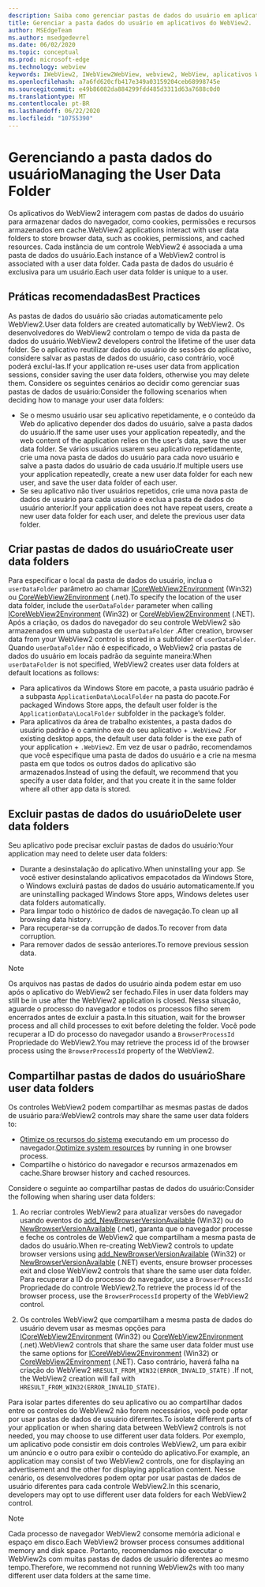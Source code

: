 ```yaml
---
description: Saiba como gerenciar pastas de dados do usuário em aplicativos do WebView2
title: Gerenciar a pasta dados do usuário em aplicativos do WebView2.
author: MSEdgeTeam
ms.author: msedgedevrel
ms.date: 06/02/2020
ms.topic: conceptual
ms.prod: microsoft-edge
ms.technology: webview
keywords: IWebView2, IWebView2WebView, webview2, WebView, aplicativos Win32, Win32, Edge, ICoreWebView2, ICoreWebView2Host, controle do navegador, HTML Edge, pasta dados do usuário
ms.openlocfilehash: a7a6fd620cfb417e349a03159204ceb68998745e
ms.sourcegitcommit: e49b86082da884299fdd485d3311d63a7688c0d0
ms.translationtype: MT
ms.contentlocale: pt-BR
ms.lasthandoff: 06/22/2020
ms.locfileid: "10755390"
---
```

# <span data-ttu-id="9b18a-104">Gerenciando a pasta dados do usuário</span><span class="sxs-lookup"><span data-stu-id="9b18a-104">Managing the User Data Folder</span></span>

<span data-ttu-id="9b18a-105">Os aplicativos do WebView2 interagem com pastas de dados do usuário para armazenar dados do navegador, como cookies, permissões e recursos armazenados em cache.</span><span class="sxs-lookup"><span data-stu-id="9b18a-105">WebView2 applications interact with user data folders to store browser data, such as cookies, permissions, and cached resources.</span></span> <span data-ttu-id="9b18a-106">Cada instância de um controle WebView2 é associada a uma pasta de dados do usuário.</span><span class="sxs-lookup"><span data-stu-id="9b18a-106">Each instance of a WebView2 control is associated with a user data folder.</span></span> <span data-ttu-id="9b18a-107">Cada pasta de dados do usuário é exclusiva para um usuário.</span><span class="sxs-lookup"><span data-stu-id="9b18a-107">Each user data folder is unique to a user.</span></span>

## <span data-ttu-id="9b18a-108">Práticas recomendadas</span><span class="sxs-lookup"><span data-stu-id="9b18a-108">Best Practices</span></span>

<span data-ttu-id="9b18a-109">As pastas de dados do usuário são criadas automaticamente pelo WebView2.</span><span class="sxs-lookup"><span data-stu-id="9b18a-109">User data folders are created automatically by WebView2.</span></span> <span data-ttu-id="9b18a-110">Os desenvolvedores do WebView2 controlam o tempo de vida da pasta de dados do usuário.</span><span class="sxs-lookup"><span data-stu-id="9b18a-110">WebView2 developers control the lifetime of the user data folder.</span></span> <span data-ttu-id="9b18a-111">Se o aplicativo reutilizar dados do usuário de sessões do aplicativo, considere salvar as pastas de dados do usuário, caso contrário, você poderá excluí-las.</span><span class="sxs-lookup"><span data-stu-id="9b18a-111">If your application re-uses user data from application sessions, consider saving the user data folders, otherwise you may delete them.</span></span> <span data-ttu-id="9b18a-112">Considere os seguintes cenários ao decidir como gerenciar suas pastas de dados de usuário:</span><span class="sxs-lookup"><span data-stu-id="9b18a-112">Consider the following scenarios when deciding how to manage your user data folders:</span></span>

*   <span data-ttu-id="9b18a-113">Se o mesmo usuário usar seu aplicativo repetidamente, e o conteúdo da Web do aplicativo depender dos dados do usuário, salve a pasta dados do usuário.</span><span class="sxs-lookup"><span data-stu-id="9b18a-113">If the same user uses your application repeatedly, and the web content of the application relies on the user’s data, save the user data folder.</span></span> <span data-ttu-id="9b18a-114">Se vários usuários usarem seu aplicativo repetidamente, crie uma nova pasta de dados do usuário para cada novo usuário e salve a pasta dados do usuário de cada usuário.</span><span class="sxs-lookup"><span data-stu-id="9b18a-114">If multiple users use your application repeatedly, create a new user data folder for each new user, and save the user data folder of each user.</span></span>
*   <span data-ttu-id="9b18a-115">Se seu aplicativo não tiver usuários repetidos, crie uma nova pasta de dados de usuário para cada usuário e exclua a pasta de dados do usuário anterior.</span><span class="sxs-lookup"><span data-stu-id="9b18a-115">If your application does not have repeat users, create a new user data folder for each user, and delete the previous user data folder.</span></span>

## <span data-ttu-id="9b18a-116">Criar pastas de dados do usuário</span><span class="sxs-lookup"><span data-stu-id="9b18a-116">Create user data folders</span></span>

<span data-ttu-id="9b18a-117">Para especificar o local da pasta de dados do usuário, inclua o `userDataFolder` parâmetro ao chamar [ICoreWebView2Environment](../reference/win32/0-9-538/icorewebview2environment) (Win32) ou [CoreWebView2Environment](../reference/dotnet/0-9-538/microsoft-web-webview2-core-corewebview2environment) (.net).</span><span class="sxs-lookup"><span data-stu-id="9b18a-117">To specify the location of the user data folder, include the `userDataFolder` parameter when calling [ICoreWebView2Environment](../reference/win32/0-9-538/icorewebview2environment) (Win32) or [CoreWebView2Environment](../reference/dotnet/0-9-538/microsoft-web-webview2-core-corewebview2environment) (.NET).</span></span> <span data-ttu-id="9b18a-118">Após a criação, os dados do navegador do seu controle WebView2 são armazenados em uma subpasta de `userDataFolder` .</span><span class="sxs-lookup"><span data-stu-id="9b18a-118">After creation, browser data from your WebView2 control is stored in a subfolder of `userDataFolder`.</span></span> <span data-ttu-id="9b18a-119">Quando `userDataFolder` não é especificado, o WebView2 cria pastas de dados do usuário em locais padrão da seguinte maneira:</span><span class="sxs-lookup"><span data-stu-id="9b18a-119">When `userDataFolder` is not specified, WebView2 creates user data folders at default locations as follows:</span></span>

* <span data-ttu-id="9b18a-120">Para aplicativos da Windows Store em pacote, a pasta usuário padrão é a subpasta `ApplicationData\LocalFolder` na pasta do pacote.</span><span class="sxs-lookup"><span data-stu-id="9b18a-120">For packaged Windows Store apps, the default user folder is the `ApplicationData\LocalFolder` subfolder in the package’s  folder.</span></span>
* <span data-ttu-id="9b18a-121">Para aplicativos da área de trabalho existentes, a pasta dados do usuário padrão é o caminho exe do seu aplicativo + `.WebView2` .</span><span class="sxs-lookup"><span data-stu-id="9b18a-121">For existing desktop apps, the default user data folder is the exe path of your application + `.WebView2`.</span></span> <span data-ttu-id="9b18a-122">Em vez de usar o padrão, recomendamos que você especifique uma pasta de dados do usuário e a crie na mesma pasta em que todos os outros dados do aplicativo são armazenados.</span><span class="sxs-lookup"><span data-stu-id="9b18a-122">Instead of using the default, we recommend that you specify a user data folder, and that you create it in the same folder where all other app data is stored.</span></span>

## <span data-ttu-id="9b18a-123">Excluir pastas de dados do usuário</span><span class="sxs-lookup"><span data-stu-id="9b18a-123">Delete user data folders</span></span>

<span data-ttu-id="9b18a-124">Seu aplicativo pode precisar excluir pastas de dados do usuário:</span><span class="sxs-lookup"><span data-stu-id="9b18a-124">Your application may need to delete user data folders:</span></span>

* <span data-ttu-id="9b18a-125">Durante a desinstalação do aplicativo.</span><span class="sxs-lookup"><span data-stu-id="9b18a-125">When uninstalling your app.</span></span> <span data-ttu-id="9b18a-126">Se você estiver desinstalando aplicativos empacotados da Windows Store, o Windows excluirá pastas de dados do usuário automaticamente.</span><span class="sxs-lookup"><span data-stu-id="9b18a-126">If you are uninstalling packaged Windows Store apps, Windows deletes user data folders automatically.</span></span> 
* <span data-ttu-id="9b18a-127">Para limpar todo o histórico de dados de navegação.</span><span class="sxs-lookup"><span data-stu-id="9b18a-127">To clean up all browsing data history.</span></span>
* <span data-ttu-id="9b18a-128">Para recuperar-se da corrupção de dados.</span><span class="sxs-lookup"><span data-stu-id="9b18a-128">To recover from data corruption.</span></span>
* <span data-ttu-id="9b18a-129">Para remover dados de sessão anteriores.</span><span class="sxs-lookup"><span data-stu-id="9b18a-129">To remove previous session data.</span></span> 


> [!NOTE]
> <span data-ttu-id="9b18a-130">Os arquivos nas pastas de dados do usuário ainda podem estar em uso após o aplicativo do WebView2 ser fechado.</span><span class="sxs-lookup"><span data-stu-id="9b18a-130">Files in user data folders may still be in use after the WebView2 application is closed.</span></span> <span data-ttu-id="9b18a-131">Nessa situação, aguarde o processo do navegador e todos os processos filho serem encerrados antes de excluir a pasta.</span><span class="sxs-lookup"><span data-stu-id="9b18a-131">In this situation, wait for the browser process and all child processes to exit before deleting the folder.</span></span> <span data-ttu-id="9b18a-132">Você pode recuperar a ID do processo do navegador usando a `BrowserProcessId` Propriedade do WebView2.</span><span class="sxs-lookup"><span data-stu-id="9b18a-132">You may retrieve the process id of the browser process using the `BrowserProcessId` property of the WebView2.</span></span>

## <span data-ttu-id="9b18a-133">Compartilhar pastas de dados do usuário</span><span class="sxs-lookup"><span data-stu-id="9b18a-133">Share user data folders</span></span>

<span data-ttu-id="9b18a-134">Os controles WebView2 podem compartilhar as mesmas pastas de dados de usuário para:</span><span class="sxs-lookup"><span data-stu-id="9b18a-134">WebView2 controls may share the same user data folders to:</span></span>

* <span data-ttu-id="9b18a-135">[Otimize os recursos do sistema](https://docs.microsoft.com/en-us/microsoft-edge/webview2/reference/win32/0-9-538/icorewebview2#process-model) executando em um processo do navegador.</span><span class="sxs-lookup"><span data-stu-id="9b18a-135">[Optimize system resources](https://docs.microsoft.com/en-us/microsoft-edge/webview2/reference/win32/0-9-538/icorewebview2#process-model) by running in one browser process.</span></span>
* <span data-ttu-id="9b18a-136">Compartilhe o histórico do navegador e recursos armazenados em cache.</span><span class="sxs-lookup"><span data-stu-id="9b18a-136">Share browser history and cached resources.</span></span> 

<span data-ttu-id="9b18a-137">Considere o seguinte ao compartilhar pastas de dados do usuário:</span><span class="sxs-lookup"><span data-stu-id="9b18a-137">Consider the following when sharing user data folders:</span></span> 

1. <span data-ttu-id="9b18a-138">Ao recriar controles WebView2 para atualizar versões do navegador usando eventos do [add_NewBrowserVersionAvailable](../reference/win32/0-9-538/icorewebview2environment#add_newbrowserversionavailable) (Win32) ou do [NewBrowserVersionAvailable](../reference/dotnet/0-9-538/microsoft-web-webview2-core-corewebview2environment#newbrowserversionavailable) (.net), garanta que o navegador processe e feche os controles de WebView2 que compartilham a mesma pasta de dados do usuário.</span><span class="sxs-lookup"><span data-stu-id="9b18a-138">When re-creating WebView2 controls to update browser versions using [add_NewBrowserVersionAvailable](../reference/win32/0-9-538/icorewebview2environment#add_newbrowserversionavailable) (Win32) or [NewBrowserVersionAvailable](../reference/dotnet/0-9-538/microsoft-web-webview2-core-corewebview2environment#newbrowserversionavailable) (.NET) events, ensure browser processes exit and close WebView2 controls that share the same user data folder.</span></span> <span data-ttu-id="9b18a-139">Para recuperar a ID do processo do navegador, use a `BrowserProcessId` Propriedade do controle WebView2.</span><span class="sxs-lookup"><span data-stu-id="9b18a-139">To retrieve the process id of the browser process, use the `BrowserProcessId` property of the WebView2 control.</span></span>

2. <span data-ttu-id="9b18a-140">Os controles WebView2 que compartilham a mesma pasta de dados do usuário devem usar as mesmas opções para [ICoreWebView2Environment](../reference/win32/0-9-538/icorewebview2environment) (Win32) ou [CoreWebView2Environment](../reference/dotnet/0-9-538/microsoft-web-webview2-core-corewebview2environment) (.net).</span><span class="sxs-lookup"><span data-stu-id="9b18a-140">WebView2 controls that share the same user data folder must use the same options for [ICoreWebView2Environment](../reference/win32/0-9-538/icorewebview2environment) (Win32) or [CoreWebView2Environment](../reference/dotnet/0-9-538/microsoft-web-webview2-core-corewebview2environment) (.NET).</span></span> <span data-ttu-id="9b18a-141">Caso contrário, haverá falha na criação do WebView2 `HRESULT_FROM_WIN32(ERROR_INVALID_STATE)` .</span><span class="sxs-lookup"><span data-stu-id="9b18a-141">If not, the WebView2 creation will fail with `HRESULT_FROM_WIN32(ERROR_INVALID_STATE)`.</span></span> 

<span data-ttu-id="9b18a-142">Para isolar partes diferentes do seu aplicativo ou ao compartilhar dados entre os controles do WebView2 não forem necessários, você pode optar por usar pastas de dados de usuário diferentes.</span><span class="sxs-lookup"><span data-stu-id="9b18a-142">To isolate different parts of your application or when sharing data between WebView2 controls is not needed, you may choose to use different user data folders.</span></span> <span data-ttu-id="9b18a-143">Por exemplo, um aplicativo pode consistir em dois controles WebView2, um para exibir um anúncio e o outro para exibir o conteúdo do aplicativo.</span><span class="sxs-lookup"><span data-stu-id="9b18a-143">For example, an application may consist of two WebView2 controls, one for displaying an advertisement and the other for displaying application content.</span></span> <span data-ttu-id="9b18a-144">Nesse cenário, os desenvolvedores podem optar por usar pastas de dados de usuário diferentes para cada controle WebView2.</span><span class="sxs-lookup"><span data-stu-id="9b18a-144">In this scenario, developers may opt to use different user data folders for each WebView2 control.</span></span> 

> [!NOTE]
> <span data-ttu-id="9b18a-145">Cada processo de navegador WebView2 consome memória adicional e espaço em disco.</span><span class="sxs-lookup"><span data-stu-id="9b18a-145">Each WebView2 browser process consumes additional memory and disk space.</span></span> <span data-ttu-id="9b18a-146">Portanto, recomendamos não executar o WebView2s com muitas pastas de dados de usuário diferentes ao mesmo tempo.</span><span class="sxs-lookup"><span data-stu-id="9b18a-146">Therefore, we recommend not running WebView2s with too many different user data folders at the same time.</span></span> 

